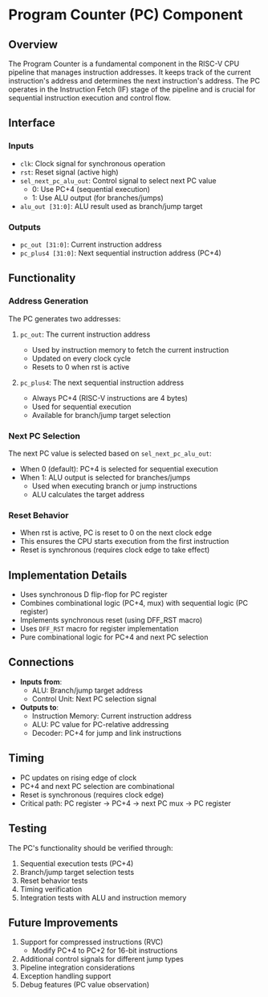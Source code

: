 # Program Counter (PC) Component

## Overview
The Program Counter is a fundamental component in the RISC-V CPU pipeline that manages instruction addresses. It keeps track of the current instruction's address and determines the next instruction's address. The PC operates in the Instruction Fetch (IF) stage of the pipeline and is crucial for sequential instruction execution and control flow.

## Interface

### Inputs
- `clk`: Clock signal for synchronous operation
- `rst`: Reset signal (active high)
- `sel_next_pc_alu_out`: Control signal to select next PC value
  - 0: Use PC+4 (sequential execution)
  - 1: Use ALU output (for branches/jumps)
- `alu_out [31:0]`: ALU result used as branch/jump target

### Outputs
- `pc_out [31:0]`: Current instruction address
- `pc_plus4 [31:0]`: Next sequential instruction address (PC+4)

## Functionality

### Address Generation
The PC generates two addresses:
1. `pc_out`: The current instruction address
   - Used by instruction memory to fetch the current instruction
   - Updated on every clock cycle
   - Resets to 0 when rst is active

2. `pc_plus4`: The next sequential instruction address
   - Always PC+4 (RISC-V instructions are 4 bytes)
   - Used for sequential execution
   - Available for branch/jump target selection

### Next PC Selection
The next PC value is selected based on `sel_next_pc_alu_out`:
- When 0 (default): PC+4 is selected for sequential execution
- When 1: ALU output is selected for branches/jumps
  - Used when executing branch or jump instructions
  - ALU calculates the target address

### Reset Behavior
- When rst is active, PC is reset to 0 on the next clock edge
- This ensures the CPU starts execution from the first instruction
- Reset is synchronous (requires clock edge to take effect)

## Implementation Details
- Uses synchronous D flip-flop for PC register
- Combines combinational logic (PC+4, mux) with sequential logic (PC register)
- Implements synchronous reset (using DFF_RST macro)
- Uses `DFF_RST` macro for register implementation
- Pure combinational logic for PC+4 and next PC selection

## Connections
- **Inputs from**:
  - ALU: Branch/jump target address
  - Control Unit: Next PC selection signal
- **Outputs to**:
  - Instruction Memory: Current instruction address
  - ALU: PC value for PC-relative addressing
  - Decoder: PC+4 for jump and link instructions

## Timing
- PC updates on rising edge of clock
- PC+4 and next PC selection are combinational
- Reset is synchronous (requires clock edge)
- Critical path: PC register → PC+4 → next PC mux → PC register

## Testing
The PC's functionality should be verified through:
1. Sequential execution tests (PC+4)
2. Branch/jump target selection tests
3. Reset behavior tests
4. Timing verification
5. Integration tests with ALU and instruction memory

## Future Improvements
1. Support for compressed instructions (RVC)
   - Modify PC+4 to PC+2 for 16-bit instructions
2. Additional control signals for different jump types
3. Pipeline integration considerations
4. Exception handling support
5. Debug features (PC value observation) 